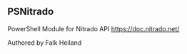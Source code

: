 ## PSNitrado

PowerShell Module for Nitrado API https://doc.nitrado.net/

Authored by Falk Heiland



